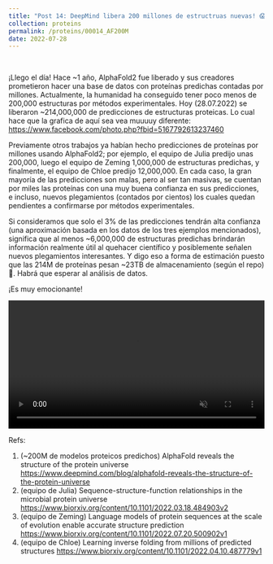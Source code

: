 ```yaml
---
title: "Post 14: DeepMind libera 200 millones de estructruas nuevas! 😱"
collection: proteins
permalink: /proteins/00014_AF200M
date: 2022-07-28
---
```


&nbsp;

¡Llego el día! Hace ~1 año, AlphaFold2 fue liberado y sus creadores prometieron hacer una base de datos con proteínas predichas contadas por millones. Actualmente, la humanidad ha conseguido tener poco menos de 200,000 estructuras por métodos experimentales. Hoy (28.07.2022) se liberaron ~214,000,000 de predicciones de estructuras proteicas. Lo cual hace que la grafica de aquí sea vea muuuuy diferente: https://www.facebook.com/photo.php?fbid=5167792613237460

Previamente otros trabajos ya habían hecho predicciones de proteínas por millones usando AlphaFold2; por ejemplo, el equipo de Julia predijo unas 200,000, luego el equipo de Zeming 1,000,000 de estructuras predichas, y finalmente, el equipo de Chloe predijo 12,000,000. En cada caso, la gran mayoría de las predicciones son malas, pero al ser tan masivas, se cuentan por miles las proteínas con una muy buena confianza en sus predicciones, e incluso, nuevos plegamientos (contados por cientos) los cuales quedan pendientes a confirmarse por métodos experimentales. 

Si consideramos que solo el 3% de las predicciones tendrán alta confianza (una aproximación basada en los datos de los tres ejemplos mencionados), significa que al menos ~6,000,000 de estructuras predichas brindarán información realmente útil al quehacer científico y posiblemente señalen nuevos plegamientos interesantes. Y digo eso a forma de estimación puesto que las 214M de proteínas pesan ~23TB de almacenamiento (según el repo) 😬.  Habrá que esperar al análisis de datos. 

¡Es muy emocionante!


<div style="float:center">
<video width="100%" autoplay="autoplay" loop="true" controls muted>
  <source src="/images/proteins/00014_fold.mp4" type="video/mp4">
  Your browser does not support the video tag.
</video>
</div>



Refs:

1. (~200M de modelos proteicos predichos) AlphaFold reveals the structure of the protein universe
https://www.deepmind.com/blog/alphafold-reveals-the-structure-of-the-protein-universe
2. (equipo de Julia) Sequence-structure-function relationships in the microbial protein universe https://www.biorxiv.org/content/10.1101/2022.03.18.484903v2 
3. (equipo de Zeming) Language models of protein sequences at the scale of evolution enable accurate structure prediction
https://www.biorxiv.org/content/10.1101/2022.07.20.500902v1
4. (equipo de Chloe) Learning inverse folding from millions of predicted structures https://www.biorxiv.org/content/10.1101/2022.04.10.487779v1
